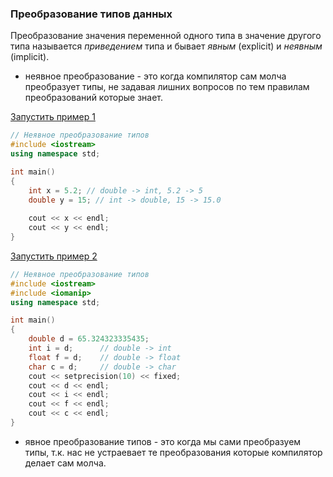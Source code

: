 ### Преобразование типов данных

Преобразование значения переменной одного типа в значение другого типа называется *приведением* типа и бывает *явным* (explicit) и *неявным* (implicit).
* неявное преобразование - это когда компилятор сам молча преобразует типы, не задавая лишних вопросов по тем правилам преобразований которые знает.

[Запустить пример 1](http://cpp.sh/6inpb)
```cpp
// Неявное преобразование типов
#include <iostream>
using namespace std;

int main()
{
    int x = 5.2; // double -> int, 5.2 -> 5
    double y = 15; // int -> double, 15 -> 15.0
    
    cout << x << endl;
    cout << y << endl;
}

```

[Запустить пример 2](http://cpp.sh/65wxs)
```cpp
// Неявное преобразование типов
#include <iostream>
#include <iomanip>
using namespace std;

int main()
{
    double d = 65.324323335435; 
    int i = d;      // double -> int
    float f = d;    // double -> float
    char c = d;     // double -> char
    cout << setprecision(10) << fixed;
    cout << d << endl; 
    cout << i << endl; 
    cout << f << endl; 
    cout << c << endl;
}

```


* явное преобразование типов - это когда мы сами преобразуем типы, т.к. нас  не устраевает те преобразования которые компилятор делает сам молча.
